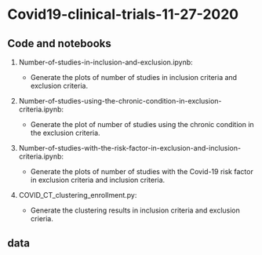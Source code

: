 # Covid19-clinical-trials-11-27-2020

## Code and notebooks
   1. Number-of-studies-in-inclusion-and-exclusion.ipynb: 
      - Generate the plots of number of studies in inclusion criteria and exclusion criteria.
      
   2. Number-of-studies-using-the-chronic-condition-in-exclusion-criteria.ipynb: 
      - Generate the plot of number of studies using the chronic condition in the exclusion criteria.


   3. Number-of-studies-with-the-risk-factor-in-exclusion-and-inclusion-criteria.ipynb:
      - Generate the plots of number of studies with the Covid-19 risk factor in exclusion criteria and inclusion criteria.
   
   4. COVID_CT_clustering_enrollment.py:
      - Generate the clustering results in inclusion criteria and exclusion crieria.


## data

